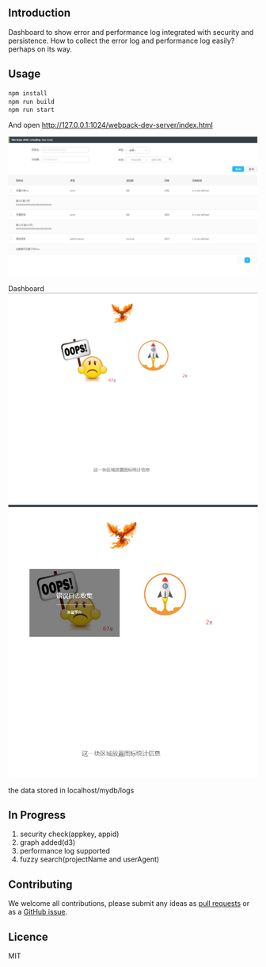 ## Introduction
Dashboard to show error and performance log integrated with security and persistence. How to collect the error log and performance log easily? perhaps on its way.

## Usage
```bash
npm install
npm run build
npm run start
```
And open http://127.0.0.1:1024/webpack-dev-server/index.html

![image](https://github.com/azl397985856/zhuque/raw/master/clip.png)

Dashboard
![image](https://github.com/azl397985856/zhuque/raw/master/dashboard.png)
![image](https://github.com/azl397985856/zhuque/raw/master/dashboard2.png)

the data stored in localhost/mydb/logs

## In Progress
1. security check(appkey, appid)
2. graph added(d3)
3. performance log supported
4. fuzzy search(projectName and userAgent)

## Contributing

We welcome all contributions, please submit any ideas as [pull requests](https://github.com/azl397985856/zhuque/pulls) or as a [GitHub issue](https://github.com/azl397985856/zhuque/issues).
## Licence
MIT
